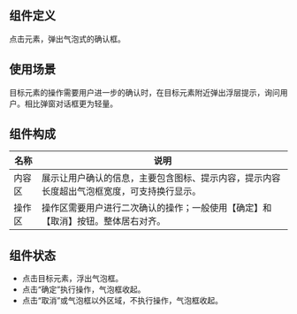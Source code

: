 ## 组件定义

点击元素，弹出气泡式的确认框。

## 使用场景

目标元素的操作需要用户进一步的确认时，在目标元素附近弹出浮层提示，询问用户。相比弹窗对话框更为轻量。

## 组件构成

| 名称 | 说明  |
| --- | ---  |
| 内容区 | 展示让用户确认的信息，主要包含图标、提示内容，提示内容长度超出气泡框宽度，可支持换行显示。 |
| 操作区 | 操作区需要用户进行二次确认的操作；一般使用【确定】和【取消】按钮。整体居右对齐。 |

## 组件状态

- 点击目标元素，浮出气泡框。  
- 点击“确定”执行操作，气泡框收起。  
- 点击“取消”或气泡框以外区域，不执行操作，气泡框收起。
